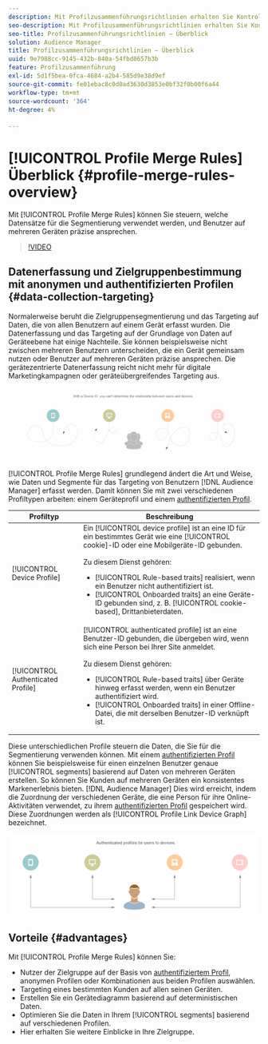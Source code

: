 ```yaml
---
description: Mit Profilzusammenführungsrichtlinien erhalten Sie Kontrolle über die für die Segmentierung verwendeten Datensätze und können eine Person auf mehreren Geräten präzise ansprechen.
seo-description: Mit Profilzusammenführungsrichtlinien erhalten Sie Kontrolle über die für die Segmentierung verwendeten Datensätze und können eine Person auf mehreren Geräten präzise ansprechen.
seo-title: Profilzusammenführungsrichtlinien – Überblick
solution: Audience Manager
title: Profilzusammenführungsrichtlinien – Überblick
uuid: 9e7988cc-9145-432b-840a-54fbd8657b3b
feature: Profilzusammenführung
exl-id: 5d1f5bea-0fca-4684-a2b4-585d9e38d9ef
source-git-commit: fe01ebac8c0d0ad3630d3853e0bf32f0b00f6a44
workflow-type: tm+mt
source-wordcount: '364'
ht-degree: 4%

---
```


# [!UICONTROL Profile Merge Rules] Überblick {#profile-merge-rules-overview}

Mit [!UICONTROL Profile Merge Rules] können Sie steuern, welche Datensätze für die Segmentierung verwendet werden, und Benutzer auf mehreren Geräten präzise ansprechen.

>[!VIDEO](https://video.tv.adobe.com/v/28974)

## Datenerfassung und Zielgruppenbestimmung mit anonymen und authentifizierten Profilen {#data-collection-targeting}

Normalerweise beruht die Zielgruppensegmentierung und das Targeting auf Daten, die von allen Benutzern auf einem Gerät erfasst wurden. Die Datenerfassung und das Targeting auf der Grundlage von Daten auf Geräteebene hat einige Nachteile. Sie können beispielsweise nicht zwischen mehreren Benutzern unterscheiden, die ein Gerät gemeinsam nutzen oder Benutzer auf mehreren Geräten präzise ansprechen. Die gerätezentrierte Datenerfassung reicht nicht mehr für digitale Marketingkampagnen oder geräteübergreifendes Targeting aus.

![](assets/unauthenticated2.png)

[!UICONTROL Profile Merge Rules] grundlegend ändert die Art und Weise, wie Daten und Segmente für das Targeting von Benutzern  [!DNL Audience Manager] erfasst werden. Damit können Sie mit zwei verschiedenen Profiltypen arbeiten: einem Geräteprofil und einem [authentifizierten Profil](../../reference/visitor-authentication-states.md).

| Profiltyp | Beschreibung |
|---|---|
| [!UICONTROL Device Profile] | Ein [!UICONTROL device profile] ist an eine ID für ein bestimmtes Gerät wie eine [!UICONTROL cookie]-ID oder eine Mobilgeräte-ID gebunden.<br><br> Zu diesem Dienst gehören:<ul><li>[!UICONTROL Rule-based traits] realisiert, wenn ein Benutzer nicht authentifiziert ist.</li><li>[!UICONTROL Onboarded traits] an eine Geräte-ID gebunden sind, z. B.  [!UICONTROL cookie-based], Drittanbieterdaten.</li></ul> |
| [!UICONTROL Authenticated Profile] | [!UICONTROL authenticated profile] ist an eine Benutzer-ID gebunden, die übergeben wird, wenn sich eine Person bei Ihrer Site anmeldet.<br><br>Zu diesem Dienst gehören:<ul><li>[!UICONTROL Rule-based traits] über Geräte hinweg erfasst werden, wenn ein Benutzer authentifiziert wird.</li><li>[!UICONTROL Onboarded traits] in einer Offline-Datei, die mit derselben Benutzer-ID verknüpft ist.</li></ul> |

Diese unterschiedlichen Profile steuern die Daten, die Sie für die Segmentierung verwenden können. Mit einem [authentifizierten Profil](../../reference/visitor-authentication-states.md) können Sie beispielsweise für einen einzelnen Benutzer genaue [!UICONTROL segments] basierend auf Daten von mehreren Geräten erstellen. So können Sie Kunden auf mehreren Geräten ein konsistentes Markenerlebnis bieten. [!DNL Audience Manager] Dies wird erreicht, indem die Zuordnung der verschiedenen Geräte, die eine Person für ihre Online-Aktivitäten verwendet, zu ihrem  [authentifizierten Profil](../../reference/visitor-authentication-states.md) gespeichert wird. Diese Zuordnungen werden als [!UICONTROL Profile Link Device Graph] bezeichnet.

![](assets/authenticated2.png)

## Vorteile {#advantages}

Mit [!UICONTROL Profile Merge Rules] können Sie:

* Nutzer der Zielgruppe auf der Basis von [authentifiziertem Profil](../../reference/visitor-authentication-states.md), anonymen Profilen oder Kombinationen aus beiden Profilen auswählen.
* Targeting eines bestimmten Kunden auf allen seinen Geräten.
* Erstellen Sie ein Gerätediagramm basierend auf deterministischen Daten.
* Optimieren Sie die Daten in Ihrem [!UICONTROL segments] basierend auf verschiedenen Profilen.
* Hier erhalten Sie weitere Einblicke in Ihre Zielgruppe.
